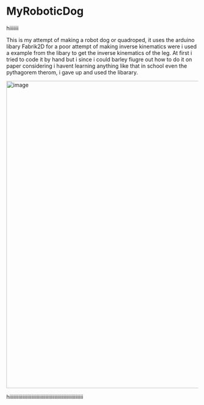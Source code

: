 # MyRoboticDog

hiiiiiii

This is my attempt of making a robot dog or quadroped, it uses the arduino libary Fabrik2D for a poor attempt of making inverse kinematics were i used a example from the libary to get the inverse kinematics of the leg. At first i tried to code it by hand but i since i could barley fiugre out how to do it on paper considering i havent learning anything like that in school even the pythagorem therom, i gave up and used the libarary.


<img width="1916" height="806" alt="image" src="https://github.com/user-attachments/assets/0a4ea921-14c2-4cb7-8f55-44d453dd9193" />

hiiiiiiiiiiiiiiiiiiiiiiiiiiiiiiiiiiiiiiiiiiiiiiiiiiiiiiiii
